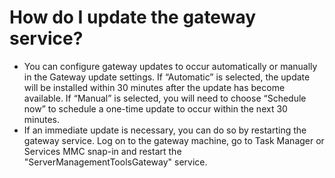 <properties
	pageTitle="How do I update the gateway service?"
	description="How do I update the Server management tools gateway service?"
	service="microsoft.servermanagement"
	resource="gateways"
	authors="jol"
	displayOrder="4"
	selfHelpType="resource"
	supportTopicIds=""
	resourceTags=""
	productPesIds=""
	cloudEnvironments="public"
/>

# How do I update the gateway service?
* You can configure gateway updates to occur automatically or manually in the Gateway update settings. If “Automatic” is selected, the update will be installed within 30 minutes after the update has become available. If “Manual” is selected, you will need to choose “Schedule now” to schedule a one-time update to occur within the next 30 minutes. 
* If an immediate update is necessary, you can do so by restarting the gateway service. Log on to the gateway machine, go to Task Manager or Services MMC snap-in and restart the "ServerManagementToolsGateway" service.

